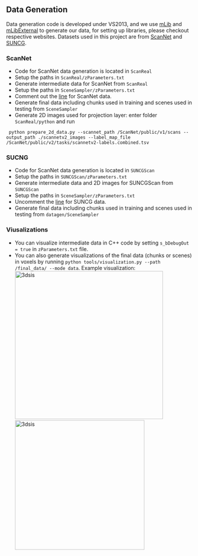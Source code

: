 ## Data Generation
Data generation code is developed under VS2013, and we use [mLib](https://github.com/niessner/mLib) and [mLibExternal](http://kaldir.vc.in.tum.de/mLib/mLibExternal.zip) to generate our data, for setting up libraries, please checkout respective websites. Datasets used in this project are from [ScanNet](http://www.scan-net.org/) and [SUNCG](https://github.com/shurans/SUNCGtoolbox).

### ScanNet
* Code for ScanNet data generation is located in `ScanReal`
* Setup the paths in `ScanReal/zParameters.txt`
* Generate intermediate data for ScanNet from `ScanReal`
* Setup the paths in `SceneSampler/zParameters.txt`
* Comment out the [line](https://github.com/Sekunde/3D-SIS/blob/9e0ec054376e8baa2c3a193a9495d0f2c88c54f0/datagen/SceneSampler/GlobalAppState.h#L9) for ScanNet data.
* Generate final data including chunks used in training and scenes used in testing from `SceneSampler`
* Generate 2D images used for projection layer: enter folder `ScanReal/python` and run
```
 python prepare_2d_data.py --scannet_path /ScanNet/public/v1/scans --output_path ./scannetv2_images --label_map_file /ScanNet/public/v2/tasks/scannetv2-labels.combined.tsv
 ```

### SUCNG
* Code for ScanNet data generation is located in `SUNCGScan`
* Setup the paths in `SUNCGScan/zParameters.txt`
* Generate intermediate data and 2D images for SUNCGScan from `SUNCGScan`
* Setup the paths in `SceneSampler/zParameters.txt`
* Uncomment the [line](https://github.com/Sekunde/3D-SIS/blob/9e0ec054376e8baa2c3a193a9495d0f2c88c54f0/datagen/SceneSampler/GlobalAppState.h#L9) for SUNCG data.
* Generate final data including chunks used in training and scenes used in testing from `datagen/SceneSampler`

### Viusalizations
* You can visualize intermediate data in C++ code by setting `s_bDebugOut = true` in `zParameters.txt` file.
* You can also generate visualizations of the final data (chunks or scenes) in voxels by running
`python tools/visualization.py --path /final_data/ --mode data`. Example visualization:
<img src="http://i68.tinypic.com/2vuabyc.png" alt="3dsis" width="400"><img src="http://i66.tinypic.com/34rahzn.png" alt="3dsis" width="350">
